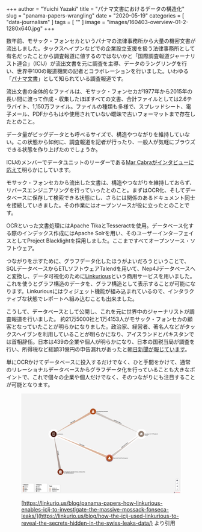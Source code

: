 +++
author = "Yuichi Yazaki"
title = "パナマ文書におけるデータの構造化"
slug = "panama-papers-wrangling"
date = "2020-05-19"
categories = [
    "data-journalism"
]
tags = [
    ""
]
image = "images/160403-overview-01-2-1280x640.jpg"
+++

数年前、モサック・フォンセカというパナマの法律事務所から大量の機密文書が流出しました。タックスヘイブンなどでの企業設立支援を扱う法律事務所として有名だったことから調査報道に値するのではないかと「国際調査報道ジャーナリスト連合」（ICIJ）が流出文書を元に調査を主導、データのラングリングを行い、世界中100の報道機関の記者とコラボレーションを行いました。いわゆる「[パナマ文書](https://www.icij.org/investigations/panama-papers/)」として知られている調査報道です。

流出文書の全体的なファイルは、モサック・フォンセカが1977年から2015年の長い間に渡って作成・収集したほぼすべての文書、合計ファイルとしては2.6テラバイト、1,150万ファイル。ファイルの種類も多様で、スプレッドシート、電子メール、PDFからもはや使用されていない曖昧で古いフォーマットまで存在したとのこと。

データ量がビッグデータとも呼べるサイズで、構造やつながりを維持していない。この状態から如何に、調査報道を記者が行ったり、一般人が気軽にブラウズできる状態を作り上げたのでしょうか。

ICIJのメンバーでデータユニットのリーダーである[Mar Cabraがインタビューに応えて](https://www.icij.org/blog/2016/04/data-tech-team-icij/)明らかにしています。

モサック・フォンセカから流出した文書は、構造やつながりを維持しておらず、リバースエンジニアリングを行っていったとのこと。まずはOCR化、そしてデータベースに保存して検索できる状態にし、さらには関係のあるドキュメント同士を接続していきました。その作業にはオープンソースが役に立ったとのことです。

OCRといった文書処理にはApache TikaとTesseractを使用。データベース化する際のインデックス作成にはApache Solrを用い、そのユーザーインターフェイスとしてProject Blacklightを採用しました。ここまですべてオープンソース・ソフトウェア。

つながりを示すために、グラフデータ化したほうがよいだろうということで、SQLデータベースからETLソフトウェアTalendを用いて、Nep4Jデータベースへと変換し、データ可視化のために[Linkurious](https://linkurio.us/)という商用サービスを用いました。これを使うとグラフ構造のデータを、グラフ構造として表示することが可能になります。Linkuriousにはウィジェット機能が組み込まれているので、インタラクティブな状態でレポートへ組み込むことも出来ました。

こうして、データベースとして公開し、これを元に世界中のジャーナリストが調査報道を行いました。 約21万5000社と1万4153人がモサック・フォンセカの顧客となっていたことが明らかになりました。政治家、経営者、著名人などがタックスヘイブンを利用していることが明らかになり、アイスランドとパキスタンでは首相辞任。日本は439の企業や個人が明らかになり、日本の国税当局が調査を行い、所得税など総額31億円の申告漏れがあったと[朝日新聞が報じています](https://www.asahi.com/articles/ASK8R1T0CK8RUTIL002.html)。

単にOCRかけてデータベースに投入するだけでなく、ひと手間をかけて、通常のリレーショナルデータベースからグラフデータ化を行っていることも大きなポイントで、これで個々の企業や個人だけでなく、そのつながりにも注目することが可能となります。

<figure>

![](images/HowGunnlaugssonHidesHisSecretAssets.png)

<figcaption>

[](https://linkurio.us/blog/panama-papers-how-linkurious-enables-icij-to-investigate-the-massive-mossack-fonseca-leaks/)[https://linkurio.us/blog/panama-papers-how-linkurious-enables-icij-to-investigate-the-massive-mossack-fonseca-leaks/](https://linkurio.us/blog/how-the-icij-used-linkurious-to-reveal-the-secrets-hidden-in-the-swiss-leaks-data/) [](https://linkurio.us/blog/how-the-icij-used-linkurious-to-reveal-the-secrets-hidden-in-the-swiss-leaks-data/)より引用

</figcaption>

</figure>
